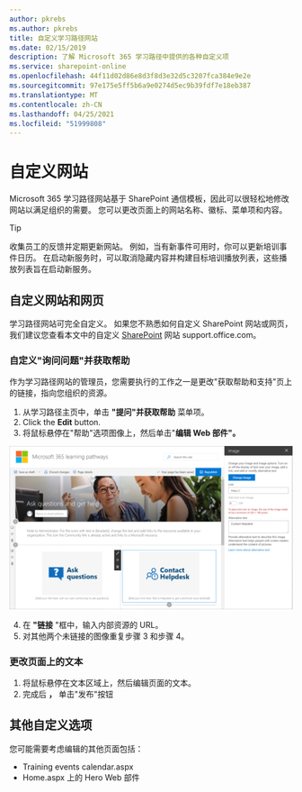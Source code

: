 ```yaml
---
author: pkrebs
ms.author: pkrebs
title: 自定义学习路径网站
ms.date: 02/15/2019
description: 了解 Microsoft 365 学习路径中提供的各种自定义项
ms.service: sharepoint-online
ms.openlocfilehash: 44f11d02d86e8d3f8d3e32d5c3207fca384e9e2e
ms.sourcegitcommit: 97e175e5ff5b6a9e0274d5ec9b39fdf7e18eb387
ms.translationtype: MT
ms.contentlocale: zh-CN
ms.lasthandoff: 04/25/2021
ms.locfileid: "51999808"
---
```

# <a name="customize-the-site"></a>自定义网站

Microsoft 365 学习路径网站基于 SharePoint 通信模板，因此可以很轻松地修改网站以满足组织的需要。 您可以更改页面上的网站名称、徽标、菜单项和内容。 

> [!TIP]
> 收集员工的反馈并定期更新网站。 例如，当有新事件可用时，你可以更新培训事件日历。 在启动新服务时，可以取消隐藏内容并构建目标培训播放列表，这些播放列表旨在启动新服务。 

## <a name="customize-the-site-and-web-pages"></a>自定义网站和网页

学习路径网站可完全自定义。 如果您不熟悉如何自定义 SharePoint 网站或网页，我们建议您查看本文中的自定义 [SharePoint](https://support.office.com/article/customize-your-sharepoint-site-320b43e5-b047-4fda-8381-f61e8ac7f59b) 网站 support.office.com。 

### <a name="customize-ask-questions-and-get-help"></a>自定义"询问问题"并获取帮助

作为学习路径网站的管理员，您需要执行的工作之一是更改"获取帮助和支持"页上的链接，指向您组织的资源。  

1.  从学习路径主页中，单击 **"提问"并获取帮助** 菜单项。
2.  Click the **Edit** button.
3.  将鼠标悬停在"帮助"选项图像上，然后单击"**编辑 Web 部件"。**

![cg-edithelp.png](media/cg-edithelp.png)

4.  在 **"链接** "框中，输入内部资源的 URL。 
5.  对其他两个未链接的图像重复步骤 3 和步骤 4。

### <a name="change-the-text-on-the-page"></a>更改页面上的文本

1. 将鼠标悬停在文本区域上，然后编辑页面的文本。 
2. 完成后 **，** 单击"发布"按钮

## <a name="other-customization-options"></a>其他自定义选项
您可能需要考虑编辑的其他页面包括：

- Training events calendar.aspx
- Home.aspx 上的 Hero Web 部件

